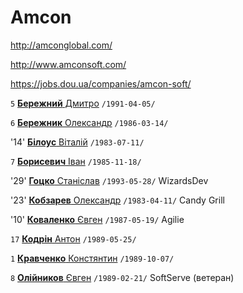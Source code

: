 # Amcon 

http://amconglobal.com/

http://www.amconsoft.com/

https://jobs.dou.ua/companies/amcon-soft/

`5` [**Бережний** Дмитро](/players/berezhnyi.dmytro.19910405.jpg) `/1991-04-05/`

`6` [**Бережник** Олександр](/players/berezhnyk.oleksandr.19860314.jpg) `/1986-03-14/`

'14' [**Білоус** Віталій](/players/bilous.vitaliy.19830711.jpg) `/1983-07-11/`

`7` [**Борисевич** Іван](/players/borysevych.ivan.19851118.jpg) `/1985-11-18/`

'29' [**Гоцко** Станіслав](/players/gotsko.stanislav.19930528.jpg) `/1993-05-28/` WizardsDev

'23' [**Кобзарев** Олександр](/players/kobzarev.oleksandr.19830411.jpg) `/1983-04-11/` Candy Grill

'10' [**Коваленко** Євген](/players/kovalenko.yevhen.19870519.jpg) `/1987-05-19/` Agilie

`17` [**Кодрін** Антон](/players/kodrin.anton.19890525.jpg) `/1989-05-25/` 

`1` [**Кравченко** Констянтин](/players/kravchenko.konstiantyn.19891007.jpg) `/1989-10-07/`

`8` [**Олійников** Євген](/players/oliynykov.yevhen.19890221.jpg) `/1989-02-21/` SoftServe (ветеран)
